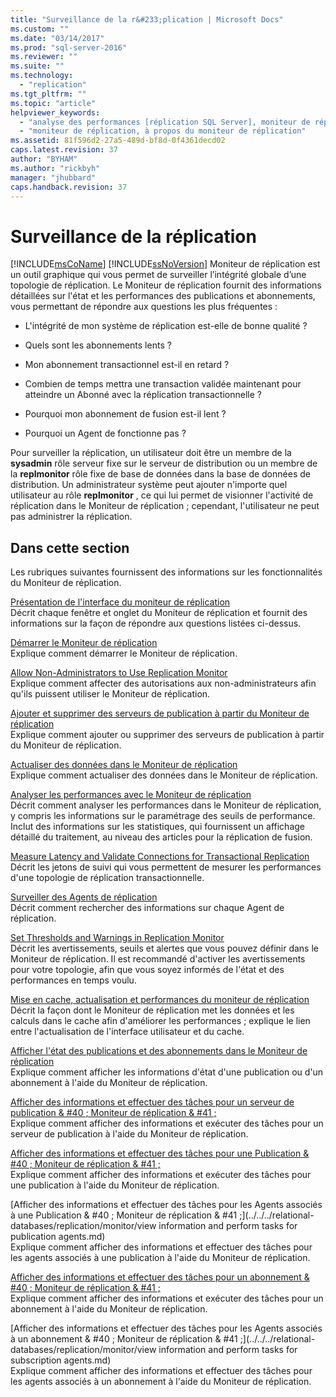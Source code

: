 ```yaml
---
title: "Surveillance de la r&#233;plication | Microsoft Docs"
ms.custom: ""
ms.date: "03/14/2017"
ms.prod: "sql-server-2016"
ms.reviewer: ""
ms.suite: ""
ms.technology: 
  - "replication"
ms.tgt_pltfrm: ""
ms.topic: "article"
helpviewer_keywords: 
  - "analyse des performances [réplication SQL Server], moniteur de réplication"
  - "moniteur de réplication, à propos du moniteur de réplication"
ms.assetid: 81f596d2-27a5-489d-bf8d-0f4361decd02
caps.latest.revision: 37
author: "BYHAM"
ms.author: "rickbyh"
manager: "jhubbard"
caps.handback.revision: 37
---
```

# Surveillance de la r&#233;plication
  [!INCLUDE[msCoName](../../../includes/msconame-md.md)] [!INCLUDE[ssNoVersion](../../../includes/ssnoversion-md.md)] Moniteur de réplication est un outil graphique qui vous permet de surveiller l’intégrité globale d’une topologie de réplication. Le Moniteur de réplication fournit des informations détaillées sur l'état et les performances des publications et abonnements, vous permettant de répondre aux questions les plus fréquentes :  
  
-   L'intégrité de mon système de réplication est-elle de bonne qualité ?  
  
-   Quels sont les abonnements lents ?  
  
-   Mon abonnement transactionnel est-il en retard ?  
  
-   Combien de temps mettra une transaction validée maintenant pour atteindre un Abonné avec la réplication transactionnelle ?  
  
-   Pourquoi mon abonnement de fusion est-il lent ?  
  
-   Pourquoi un Agent de fonctionne pas ?  
  
 Pour surveiller la réplication, un utilisateur doit être un membre de la **sysadmin** rôle serveur fixe sur le serveur de distribution ou un membre de la **replmonitor** rôle fixe de base de données dans la base de données de distribution. Un administrateur système peut ajouter n'importe quel utilisateur au rôle **replmonitor** , ce qui lui permet de visionner l'activité de réplication dans le Moniteur de réplication ; cependant, l'utilisateur ne peut pas administrer la réplication.  
  
## Dans cette section  
 Les rubriques suivantes fournissent des informations sur les fonctionnalités du Moniteur de réplication.  
  
 [Présentation de l'interface du moniteur de réplication](../../../relational-databases/replication/monitor/overview-of-the-replication-monitor-interface.md)  
 Décrit chaque fenêtre et onglet du Moniteur de réplication et fournit des informations sur la façon de répondre aux questions listées ci-dessus.  
  
 [Démarrer le Moniteur de réplication](../../../relational-databases/replication/monitor/start-the-replication-monitor.md)  
 Explique comment démarrer le Moniteur de réplication.  
  
 [Allow Non-Administrators to Use Replication Monitor](../../../relational-databases/replication/monitor/allow-non-administrators-to-use-replication-monitor.md)  
 Explique comment affecter des autorisations aux non-administrateurs afin qu'ils puissent utiliser le Moniteur de réplication.  
  
 [Ajouter et supprimer des serveurs de publication à partir du Moniteur de réplication](../../../relational-databases/replication/monitor/add-and-remove-publishers-from-replication-monitor.md)  
 Explique comment ajouter ou supprimer des serveurs de publication à partir du Moniteur de réplication.  
  
 [Actualiser des données dans le Moniteur de réplication](../../../relational-databases/replication/monitor/refresh-data-in-replication-monitor.md)  
 Explique comment actualiser des données dans le Moniteur de réplication.  
  
 [Analyser les performances avec le Moniteur de réplication](../../../relational-databases/replication/monitor/monitor-performance-with-replication-monitor.md)  
 Décrit comment analyser les performances dans le Moniteur de réplication, y compris les informations sur le paramétrage des seuils de performance. Inclut des informations sur les statistiques, qui fournissent un affichage détaillé du traitement, au niveau des articles pour la réplication de fusion.  
  
 [Measure Latency and Validate Connections for Transactional Replication](../../../relational-databases/replication/monitor/measure-latency-and-validate-connections-for-transactional-replication.md)  
 Décrit les jetons de suivi qui vous permettent de mesurer les performances d'une topologie de réplication transactionnelle.  
  
 [Surveiller des Agents de réplication](../../../relational-databases/replication/monitor/monitor-replication-agents.md)  
 Décrit comment rechercher des informations sur chaque Agent de réplication.  
  
 [Set Thresholds and Warnings in Replication Monitor](../../../relational-databases/replication/monitor/set-thresholds-and-warnings-in-replication-monitor.md)  
 Décrit les avertissements, seuils et alertes que vous pouvez définir dans le Moniteur de réplication. Il est recommandé d'activer les avertissements pour votre topologie, afin que vous soyez informés de l'état et des performances en temps voulu.  
  
 [Mise en cache, actualisation et performances du moniteur de réplication](../../../relational-databases/replication/monitor/caching-refresh-and-replication-monitor-performance.md)  
 Décrit la façon dont le Moniteur de réplication met les données et les calculs dans le cache afin d'améliorer les performances ; explique le lien entre l'actualisation de l'interface utilisateur et du cache.  
  
 [Afficher l'état des publications et des abonnements dans le Moniteur de réplication](../../../relational-databases/replication/monitor/view-publication-and-subscription-status-in-replication-monitor.md)  
 Explique comment afficher les informations d'état d'une publication ou d'un abonnement à l'aide du Moniteur de réplication.  
  
 [Afficher des informations et effectuer des tâches pour un serveur de publication & #40 ; Moniteur de réplication & #41 ;](../../../relational-databases/replication/monitor/view-information-and-perform-tasks-for-a-publisher-replication-monitor.md)  
 Explique comment afficher des informations et exécuter des tâches pour un serveur de publication à l'aide du Moniteur de réplication.  
  
 [Afficher des informations et effectuer des tâches pour une Publication & #40 ; Moniteur de réplication & #41 ;](../../../relational-databases/replication/monitor/view-information-and-perform-tasks-for-a-publication-replication-monitor.md)  
 Explique comment afficher des informations et exécuter des tâches pour une publication à l'aide du Moniteur de réplication.  
  
 [Afficher des informations et effectuer des tâches pour les Agents associés à une Publication & #40 ; Moniteur de réplication & #41 ;](../../../relational-databases/replication/monitor/view information and perform tasks for publication agents.md)  
 Explique comment afficher des informations et effectuer des tâches pour les agents associés à une publication à l'aide du Moniteur de réplication.  
  
 [Afficher des informations et effectuer des tâches pour un abonnement & #40 ; Moniteur de réplication & #41 ;](../../../relational-databases/replication/monitor/view-information-and-perform-tasks-for-a-subscription-replication-monitor.md)  
 Explique comment afficher des informations et exécuter des tâches pour un abonnement à l'aide du Moniteur de réplication.  
  
 [Afficher des informations et effectuer des tâches pour les Agents associés à un abonnement & #40 ; Moniteur de réplication & #41 ;](../../../relational-databases/replication/monitor/view information and perform tasks for subscription agents.md)  
 Explique comment afficher des informations et effectuer des tâches pour les agents associés à un abonnement à l'aide du Moniteur de réplication.  
  
  
